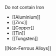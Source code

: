Do not contain Iron

 - [[Aluminium]]
 - [[Zinc]]
 - [[Copper]]
 - [[Tin]]
 - [[Tungsten]]

[[Non-Ferrous Alloys]]